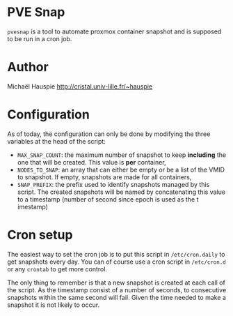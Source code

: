 # PVE Snap

`pvesnap` is a tool to automate proxmox container snapshot and is supposed to be run
in a cron job.

# Author

Michaël Hauspie <http://cristal.univ-lille.fr/~hauspie>

# Configuration

As of today, the configuration can only be done by modifying the 
three variables at the head of the script:

* `MAX_SNAP_COUNT`: the maximum number of snapshot to keep **including** the one that will be created.
  This value is **per** container,
* `NODES_TO_SNAP`: an array that can either be empty or be a list of the VMID to snapshot. 
  If empty, snapshots are made for all containers,
* `SNAP_PREFIX`: the prefix used to identify snapshots managed by this script. The created snapshots
  will be named by concatenating this value to a timestamp (number of second since epoch is used as the t  imestamp)


# Cron setup

The easiest way to set the cron job is to put this script in
`/etc/cron.daily` to get snapshots every day. You can of course use
a cron script in `/etc/cron.d` or any `crontab` to get more control.

The only thing to remember is that a new snapshot is created at each call of
the script.  As the timestamp consist of a number of seconds, to consecutive
snapshots within the same second will fail. Given the time needed to make a
snapshot it is not likely to occur.
